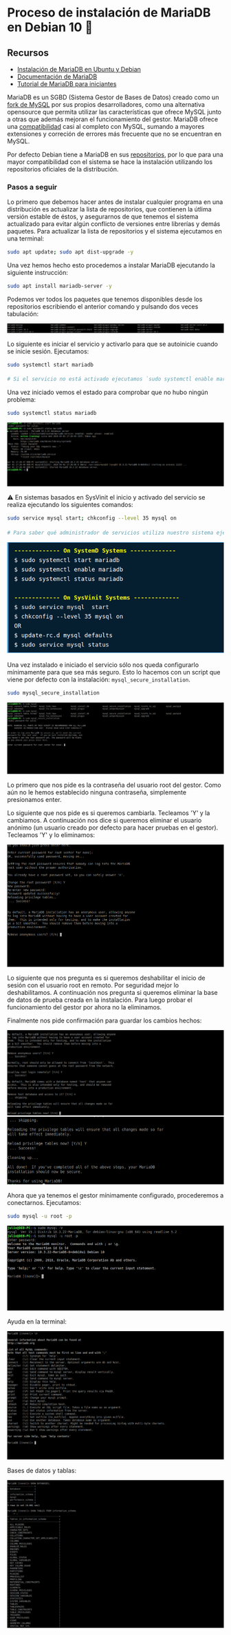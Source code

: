 # Proceso de instalación de MariaDB en Debian 10 :notebook:   

## Recursos
- [Instalación de MariaDB en Ubuntu y Debian](https://www.tecmint.com/install-mariadb-in-ubuntu-and-debian/)
- [Documentación de MariaDB](https://mariadb.com/kb/en/documentation/)
- [Tutorial de MariaDB para iniciantes](https://mariadb.com/kb/en/a-mariadb-primer/)

MariaDB es un SGBD (Sistema Gestor de Bases de Datos) creado como un [fork de MySQL](https://github.com/MariaDB/server) por sus propios desarrolladores, como una alternativa
opensource que permita utilizar las características que ofrece MySQL junto a otras que además mejoran el funcionamiento del gestor. MariaDB ofrece una [compatibilidad](https://mariadb.com/kb/en/mariadb-vs-mysql-compatibility/) casi al completo con MySQL, sumando a mayores extensiones y correción de errores más frecuente que no se encuentran en MySQL.

Por defecto Debian tiene a MariaDB en sus [repositorios](https://packages.debian.org/sid/mariadb-server), por lo que para una mayor compatibilidad con el sistema se hace la instalación utilizando los repositorios oficiales de la distribución.

### Pasos a seguir

Lo primero que debemos hacer antes de instalar cualquier programa en una distribución es actualizar la lista de repositorios, que contienen la útlima versión estable de éstos, y asegurarnos
de que tenemos el sistema actualizado para evitar algún conflicto de versiones entre librerías y demás paquetes. Para actualizar la lista de repositorios y el sistema ejecutamos en una terminal:

```sh
sudo apt update; sudo apt dist-upgrade -y
```

Una vez hemos hecho esto procedemos a instalar MariaDB ejecutando la siguiente instrucción: 
```sh
sudo apt install mariadb-server -y
```

Podemos ver todos los paquetes que tenemos disponibles desde los repositorios escribiendo el anterior comando y pulsando dos veces tabulación:

![Paquetes relacionados con MariaDB y que están disponibles para instalación](./img/00-PAQS-DISP.png)

Lo siguiente es iniciar el servicio y activarlo para que se autoinicie cuando se inicie sesión. Ejecutamos:
```sh
sudo systemctl start mariadb

# Si el servicio no está activado ejecutamos `sudo systemctl enable mariadb`
```

Una vez iniciado vemos el estado para comprobar que no hubo ningún problema:

```sh
sudo systemctl status mariadb
```

![Inicio y activación del servicio](img/01-INIT.png)


:warning: En sistemas basados en SysVinit el inicio y activado del servicio se realiza ejecutando los siguientes comandos:


```sh
sudo service mysql start; chkconfig --level 35 mysql on

# Para saber qué administrador de servicios utiliza nuestro sistema ejecutamos: `pstree -p`. El primer proceso en iniciarse es el del administrador.
```

![Diferencia SystemD y SysVinit](./img/7-InitM-2.png)

Una vez instalado e iniciado el servicio sólo nos queda configurarlo mínimamente para que sea más seguro. Esto lo hacemos con un script que viene por defecto 
con la instalación: `mysql_secure_installation`.

```sh
sudo mysql_secure_installation
```

![Inicio del script](./img/8-Sec-Inst-1.png)

Lo primero que nos pide es la contraseña del usuario root del gestor. Como aún no le hemos establecido ninguna contraseña, simplemente presionamos enter.

Lo siguiente que nos pide es si queremos cambiarla. Tecleamos 'Y' y la cambiamos. A continuación nos dice si queremos eliminar el usuario anónimo (un usuario creado por
defecto para hacer pruebas en el gestor). Tecleamos 'Y' y lo eliminamos:

![Cambio de contraseña y usuario anónimo](./img/9-Sec-Inst-2.png)

Lo siguiente que nos pregunta es si queremos deshabilitar el inicio de sesión con el usuario root en remoto. Por seguridad mejor lo deshabilitamos. A continuación nos pregunta
si queremos eliminar la base de datos de prueba creada en la instalación. Para luego probar el funcionamiento del gestor por ahora no la eliminamos.

Finalmente nos pide confirmación para guardar los cambios hechos:

![Root en remoto, BBDD de prueba y guardado de cambios](./img/10-Sec-Inst-3.png)
![Guardado de cambios](./img/11-Sec-Inst-4.png)

Ahora que ya tenemos el gestor mínimamente configurado, procederemos a conectarnos. Ejecutamos:

```sh
sudo mysql -u root -p
```

![Inicio de la terminal de MariaDB](./img/12-Init-0.png)

Ayuda en la terminal:

![Ayuda de MariaDB](.img/../img/02-HELPP.png)

Bases de datos y tablas:

![BBBDD-Tablas](.img/../img/03-DDBB.png)
